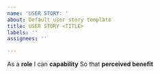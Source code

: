 ```yaml
---
name: 'USER STORY: '
about: Default user story template
title: USER STORY <TITLE>
labels: ''
assignees: ''

---
```


As a **role**
I can **capability**
So that **perceived benefit**
